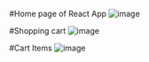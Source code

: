 #Home page of React App
![image](https://user-images.githubusercontent.com/68695106/126129233-c21e1166-b138-4774-9db8-70752a8f35bb.png)

#Shopping cart
![image](https://user-images.githubusercontent.com/68695106/126128917-a4b1d7c6-bfbe-4cc5-9375-c7326b478cd7.png)

#Cart Items
![image](https://user-images.githubusercontent.com/68695106/126130928-03477a7a-08a1-4c5e-8bd9-c301db29f9ab.png)

